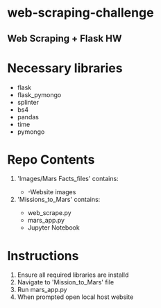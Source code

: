 # web-scraping-challenge
<h2>Web Scraping + Flask HW</h2>

<h1>Necessary libraries</h1>
<ul>
    <li>flask</li>
    <li>flask_pymongo</li>
    <li>splinter</li>
    <li>bs4</li>
    <li>pandas</li>
    <li>time</li>
    <li>pymongo</li>
</ul>

<h1>Repo Contents</h1>
<ol>
    <li> 'Images/Mars Facts_files' contains:</li>
        <ul>
            <li> -Website images</li>
        </ul>
    <li> 'Missions_to_Mars' contains:</li>
    <ul>
        <li>web_scrape.py</li>
        <li>mars_app.py </li>
        <li>Jupyter Notebook</li>
    </ul>
</ol>

<h1>Instructions</h1>
<ol>
    <li>Ensure all required libraries are installd</li>
    <li>Navigate to 'Mission_to_Mars' file</li>
    <li>Run mars_app.py</li>
    <li>When prompted open local host website</li>
</ol>


